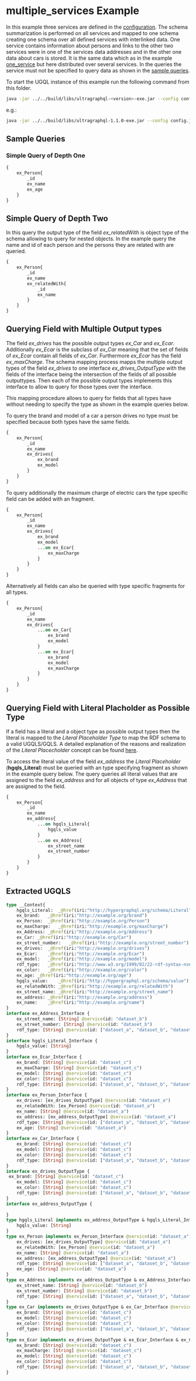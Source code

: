 # multiple_services Example

In this example three services are defined in the [configuration](config.json).
The schema summarization is performed on all services and mapped to one schema creating one schema over all defined services with interlinked data.
One service contains information about persons and links to the other two services were in one of the services data addresses and in the other one data about cars is stored.
It is the same data which as in the example [one_service](../one_service/README.md) but here distributed over several services.
In the queries the service must not be specified to query data as shown in the [sample queries](#sample-queries).

To start the UGQL instance of this example run the following command from this folder.

```bash
java -jar ../../build/libs/ultragraphql-<version>-exe.jar --config config.json
```
e.g.:
```bash
java -jar ../../build/libs/ultragraphql-1.1.0-exe.jar --config config.json
```

## Sample Queries

### Simple Query of Depth One

```graphql
{
    ex_Person{
        _id
        ex_name
        ex_age
    }
}
```

## Simple Query of Depth Two
In this query the output type of the field *ex_relatedWith* is object type of the schema allowing to query for nested objects.
In the example query the name and id of each person and the persons they are related with are queried.
```graphql
{
    ex_Person{
        _id
        ex_name
        ex_relatedWith{
            _id
            ex_name
        }
    }
}
```

## Querying Field with Multiple Output types
The field *ex_drives* has the possible output types *ex_Car* and *ex_Ecar*.
Additionally *ex_Ecar* is the subclass of *ex_Car* meaning that the set of fields of *ex_Ecar* contain all fields of *ex_Car*.
Furthermore *ex_Ecar* has the field *ex_maxCharge*.
The schema mapping process mapps the multiple output types of the field *ex_drives* to one interface *ex_drives_OutputType* with the fields of the interface being the intersection of the fields of all possible outputtypes.
Then each of the possible output types implements this interface to allow to query for those types over the interface.

This mapping procedure allows to query for fields that all types have without needing to specify the type as shown in the example queries below.

To query the brand and model of a car a person drives no type must be specified because both types have the same fields.
```graphql
{
    ex_Person{
        _id
        ex_name
        ex_drives{
            ex_brand
            ex_model
        }
    }
}
```

To query additionally the maximum charge of electric cars the type specific field can be added with an fragment.
```graphql
{
    ex_Person{
        _id
        ex_name
        ex_drives{
            ex_brand
            ex_model
            ...on ex_Ecar{
                ex_maxCharge
            }
        }
    }
}
```
Alternatively all fields can also be queried with type specific fragments for all types.
```graphql
{
    ex_Person{
        _id
        ex_name
        ex_drives{
            ...on ex_Car{
                ex_brand
                ex_model
            }
            ...on ex_Ecar{
                ex_brand
                ex_model
                ex_maxCharge
            }
        }
    }
}
```
## Querying Field with Literal Placholder as Possible Type

If a field has a literal and a object type as possible output types then the literal is mapped to the *Literal Placeholder Type* to map the RDF schema to a valid UGQLS/GQLS.
A detailed explanation of the reasons and realization of the *Literal Placecholder* concept can be found [here](../../docs/Literal_placeholder.md).

To access the literal value of the field *ex_address* the *Literal Placeholder* (**hgqls_Literal**) must be queried with an type specifying fragment as shown in the example query below.
The query queries all literal values that are assigned to the field *ex_address* and for all objects of type *ex_Address* that are assigned to the field.
```graphql
{
    ex_Person{
        _id
        ex_name
        ex_address{
            ...on hgqls_Literal{
                hgqls_value
            }
            ...on ex_Address{
                ex_street_name
                ex_street_number
            }
        }
    }
}
```


## Extracted UGQLS

```graphql
type __Context{
	hgqls_Literal:	_@href(iri:"http://hypergraphql.org/schema/Literal")
	ex_brand:	_@href(iri:"http://example.org/brand")
	ex_Person:	_@href(iri:"http://example.org/Person")
	ex_maxCharge:	_@href(iri:"http://example.org/maxCharge")
	ex_Address:	_@href(iri:"http://example.org/Address")
	ex_Car:	_@href(iri:"http://example.org/Car")
	ex_street_number:	_@href(iri:"http://example.org/street_number")
	ex_drives:	_@href(iri:"http://example.org/drives")
	ex_Ecar:	_@href(iri:"http://example.org/Ecar")
	ex_model:	_@href(iri:"http://example.org/model")
	rdf_type:	_@href(iri:"http://www.w3.org/1999/02/22-rdf-syntax-ns#type")
	ex_color:	_@href(iri:"http://example.org/color")
	ex_age:	_@href(iri:"http://example.org/age")
	hgqls_value:	_@href(iri:"http://hypergraphql.org/schema/value")
	ex_relatedWith:	_@href(iri:"http://example.org/relatedWith")
	ex_street_name:	_@href(iri:"http://example.org/street_name")
	ex_address:	_@href(iri:"http://example.org/address")
	ex_name:	_@href(iri:"http://example.org/name")
}
interface ex_Address_Interface {
	ex_street_name: [String] @service(id: "dataset_b")
	ex_street_number: [String] @service(id: "dataset_b")
	rdf_type: [String] @service(id: ["dataset_a", "dataset_b", "dataset_c"])
}
interface hgqls_Literal_Interface {
	hgqls_value: [String] 
}
interface ex_Ecar_Interface {
	ex_brand: [String] @service(id: "dataset_c")
	ex_maxCharge: [String] @service(id: "dataset_c")
	ex_model: [String] @service(id: "dataset_c")
	ex_color: [String] @service(id: "dataset_c")
	rdf_type: [String] @service(id: ["dataset_a", "dataset_b", "dataset_c"])
}
interface ex_Person_Interface {
	ex_drives: [ex_drives_OutputType] @service(id: "dataset_a")
	ex_relatedWith: [ex_Person] @service(id: "dataset_a")
	ex_name: [String] @service(id: "dataset_a")
	ex_address: [ex_address_OutputType] @service(id: "dataset_a")
	rdf_type: [String] @service(id: ["dataset_a", "dataset_b", "dataset_c"])
	ex_age: [String] @service(id: "dataset_a")
}
interface ex_Car_Interface {
	ex_brand: [String] @service(id: "dataset_c")
	ex_model: [String] @service(id: "dataset_c")
	ex_color: [String] @service(id: "dataset_c")
	rdf_type: [String] @service(id: ["dataset_a", "dataset_b", "dataset_c"])
}
interface ex_drives_OutputType {
 ex_brand: [String] @service(id: "dataset_c")
	ex_model: [String] @service(id: "dataset_c")
	ex_color: [String] @service(id: "dataset_c")
	rdf_type: [String] @service(id: ["dataset_a", "dataset_b", "dataset_c"])
}
interface ex_address_OutputType {
 
}
type hgqls_Literal implements ex_address_OutputType & hgqls_Literal_Interface @service(id: ["dataset_a", "dataset_b", "dataset_c"]) {
 	hgqls_value: [String] 
}
type ex_Person implements ex_Person_Interface @service(id: "dataset_a") {
 	ex_drives: [ex_drives_OutputType] @service(id: "dataset_a")
	ex_relatedWith: [ex_Person] @service(id: "dataset_a")
	ex_name: [String] @service(id: "dataset_a")
	ex_address: [ex_address_OutputType] @service(id: "dataset_a")
	rdf_type: [String] @service(id: ["dataset_a", "dataset_b", "dataset_c"])
	ex_age: [String] @service(id: "dataset_a")
}
type ex_Address implements ex_address_OutputType & ex_Address_Interface @service(id: ["dataset_a", "dataset_b"]) {
 	ex_street_name: [String] @service(id: "dataset_b")
	ex_street_number: [String] @service(id: "dataset_b")
	rdf_type: [String] @service(id: ["dataset_a", "dataset_b", "dataset_c"])
}
type ex_Car implements ex_drives_OutputType & ex_Car_Interface @service(id: ["dataset_a", "dataset_c"]) {
 	ex_brand: [String] @service(id: "dataset_c")
	ex_model: [String] @service(id: "dataset_c")
	ex_color: [String] @service(id: "dataset_c")
	rdf_type: [String] @service(id: ["dataset_a", "dataset_b", "dataset_c"])
}
type ex_Ecar implements ex_drives_OutputType & ex_Ecar_Interface & ex_Car_Interface @service(id: ["dataset_a", "dataset_c"]) {
 	ex_brand: [String] @service(id: "dataset_c")
	ex_maxCharge: [String] @service(id: "dataset_c")
	ex_model: [String] @service(id: "dataset_c")
	ex_color: [String] @service(id: "dataset_c")
	rdf_type: [String] @service(id: ["dataset_a", "dataset_b", "dataset_c"])
}

```